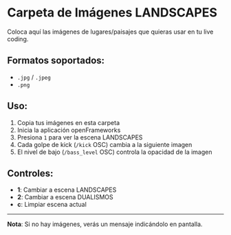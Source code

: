 # Carpeta de Imágenes LANDSCAPES

Coloca aquí las imágenes de lugares/paisajes que quieras usar en tu live coding.

## Formatos soportados:
- `.jpg` / `.jpeg`
- `.png`

## Uso:
1. Copia tus imágenes en esta carpeta
2. Inicia la aplicación openFrameworks
3. Presiona `1` para ver la escena LANDSCAPES
4. Cada golpe de kick (`/kick` OSC) cambia a la siguiente imagen
5. El nivel de bajo (`/bass_level` OSC) controla la opacidad de la imagen

## Controles:
- **1**: Cambiar a escena LANDSCAPES
- **2**: Cambiar a escena DUALISMOS
- **c**: Limpiar escena actual

---

**Nota**: Si no hay imágenes, verás un mensaje indicándolo en pantalla.
